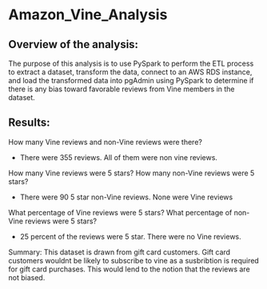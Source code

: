 # Amazon_Vine_Analysis

## Overview of the analysis: 
The purpose of this analysis is to use PySpark to perform the ETL process to extract a dataset, transform the data, connect to an AWS RDS instance, and load the transformed data into pgAdmin using PySpark to determine if there is any bias toward favorable reviews from Vine members in the dataset.

## Results: 

How many Vine reviews and non-Vine reviews were there?

- There were 355 reviews. All of them were non vine reviews.

How many Vine reviews were 5 stars? How many non-Vine reviews were 5 stars?

- There were 90 5 star non-Vine reviews. None were Vine reviews

What percentage of Vine reviews were 5 stars? What percentage of non-Vine reviews were 5 stars?

- 25 percent of the reviews were 5 star. There were no Vine reviews.

Summary: This dataset is drawn from gift card customers. Gift card customers wouldnt be likely to subscribe to vine as a susbribtion is required for gift card purchases. This would lend to the notion that the reviews are not biased. 

